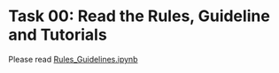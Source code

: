 # Task 00: Read the Rules, Guideline and Tutorials

Please read [Rules_Guidelines.ipynb](Rules_Guidelines.ipynb)
